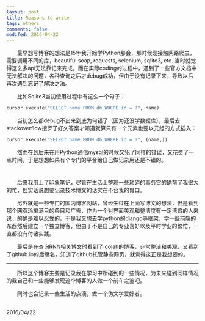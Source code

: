 ```yaml
---
layout: post
title: Reasons to write
tags: others
comments: false
modifed: 2016-04-22
---
```


&emsp;&emsp;最早想写博客的想法是15年我开始学Python那会，那时候刚接触网路爬虫，需要调用不同的库，beautiful soap, requests, selenium, sqlite3, etc. 当时就觉得这么多api无法靠记来完成，而在实际coding的过程中，遇到了一些官方文档中无法解决的问题，各种查询之后才debug成功，但由于没有记录下来，导致以后再次遇到忘记了解决之法。

&emsp;&emsp;比如Sqlite3当初使用过程中有这么一个句子：

```python
cursor.execute("SELECT name FROM db WHERE id = ?", name)
```

&emsp;&emsp;当初怎么都debug不出来到底为何错了（因为还没学数据库），最后去stackoverflow搜罗了好久答案才知道就算只有一个元素也要以元组的方式插入：

```python
cursor.execute("SELECT name FROM db WHERE id = ?", (name,))
```

&emsp;&emsp;然而在到后来在用Python通信mysql的时候又犯了同样的错误，又花费了一点时间，于是想想如果有个专门的平台给自己做记录用还是不错的。
#

&emsp;&emsp;后来我用上了印象笔记，尽管在生活上整理一些琐碎的事务它的确帮了我很大的忙，但实话说想要记录技术博文的话实在不合我的胃口。

&emsp;&emsp;另外就是一些专门的国内博客网站，曾经生过在上面写博文的想法，但是看到那个网页玲琅满目的条目和广告，作为一个对界面美观和整洁度有一定洁癖的人来说，的确是难以忍受的。于是我又想去学python的django等框架、学一些前端的东西然后建立一个独立博客，但由于不是自己的专业喜好以及平时学业的繁忙，一直都没有付诸实践。

&emsp;&emsp;最后是在查询RNN相关博文时看到了 [colah的博客](http://colah.github.io/)，非常整洁和美观，又看到了github.io的后缀名，知道了github托管静态网页，就觉得这正是我想要的。

---

&emsp;&emsp;所以这个博客主要是记录我在学习中所碰到的一些情况，为未来碰到同样情况的我自己和一些能够发现这个博客的人做一个前车之鉴吧。

&emsp;&emsp;同时也会记录一些生活的点滴，做一个伪文学爱好者。


&emsp;&emsp;&emsp;&emsp;&emsp;&emsp;&emsp;&emsp;&emsp;&emsp;&emsp;&emsp;&emsp;&emsp;&emsp;&emsp;&emsp;&emsp;&emsp;&emsp;&emsp;&emsp;&emsp;&emsp;&emsp;&emsp;&emsp;&emsp;&emsp;&emsp;&emsp;&emsp;&emsp;&emsp;&emsp;&emsp;2016/04/22